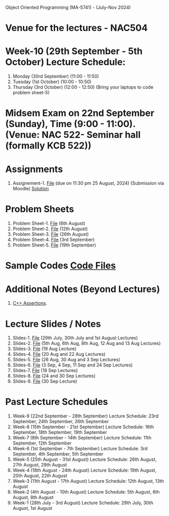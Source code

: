 Object Oriented Programming (MA-5741) - (July-Nov 2024)
# Venue for the lectures - NAC504

# Week-10 (29th September - 5th October) Lecture Schedule:
1. Monday (30rd September) (11:00 - 11:50) 
2. Tuesday (1st October) (10:00 - 10:50)
3. Thursday (3rd October) (12:00 - 12:50) (Bring your laptops to code problem sheet-5)


# Midsem Exam on 22nd September (Sunday), Time (9:00 - 11:00). (Venue: NAC 522- Seminar hall (formally KCB 522))

# Assignments
1. Assignement-1. [File](OOP_August_2024/assignement_1.pdf) (due on 11:30 pm 25 August, 2024) (Submission via Moodle) [Solution](ex_Codes/assngmnt-1_sol.cpp)

# Problem Sheets
1. Problem Sheet-1. [File](OOP_August_2024/problem_sheet-1.pdf) (6th August)
2. Problem Sheet-2. [File](OOP_August_2024/problem_sheet-2.pdf) (12th August)
3. Problem Sheet-3. [File](OOP_August_2024/problem_sheet-3.pdf) (26th August)
4. Problem Sheet-4. [File](OOP_August_2024/problem_sheet-4.pdf) (3rd September)
5. Problem Sheet-5. [File](OOP_August_2024/problem_sheet-5.pdf) (19th September)

# Sample Codes [Code Files](example-codes.md)

# Additional Notes (Beyond Lectures)
1. [C++ Assertions](OOP_August_2024/assertions.pdf). 
   
# Lecture Slides / Notes
1. Slides-1. [File](OOP_August_2024/Slides-1.pdf) (29th July, 30th July and 1st August Lectures)
2. Slides-2. [File](OOP_August_2024/Slides-2.pdf) (5th Aug, 6th Aug, 8th Aug, 12 Aug and 13 Aug Lectures)
3. Slides-3. [File](OOP_August_2024/Slides-3.pdf) (19 Aug Lecture)
4. Slides-4. [File](OOP_August_2024/Slides-4.pdf) (20 Aug and 22 Aug Lectures)
5. Slides-5. [File](OOP_August_2024/Slides-5.pdf) (26 Aug, 30 Aug and 3 Sep Lectures)
6. Slides-6. [File](OOP_August_2024/Slides-6.pdf) (3 Sep, 4 Sep, 11 Sep and 24 Sep Lectures)
7. Slides-7. [File](OOP_August_2024/Slides-7.pdf) (18 Sep Lectures)
8. Slides-8. [File](OOP_August_2024/Slides-8.pdf) (24 and 30 Sep Lectures)
9. Slides-9. [File](OOP_August_2024/Slides-9.pdf) (30 Sep Lecture)


# Past Lecture Schedules

1. Week-9 (22nd September - 28th September) Lecture Schedule: 23rd September, 24th September, 26th September
2. Week-8 (15th September - 21st September) Lecture Schedule: 16th September, 18th September, 19th September
3. Week-7 (8th September - 14th September) Lecture Schedule: 11th September, 12th September
4. Week-6 (1st September - 7th September) Lecture Schedule: 3rd September, 4th September, 5th September
5. Week-5 (25th August - 31st August) Lecture Schedule: 26th August, 27th August, 29th August
6. Week-4 (18th August - 24th August) Lecture Schedule: 19th August, 20th August, 22th August
7. Week-3 (11th August - 17th August) Lecture Schedule: 12th August, 13th August
8. Week-2 (4th August - 10th August) Lecture Schedule: 5th August, 6th August, 8th August
9. Week-1 (28th July - 3rd August) Lecture Schedule: 29th July, 30th August, 1st August
